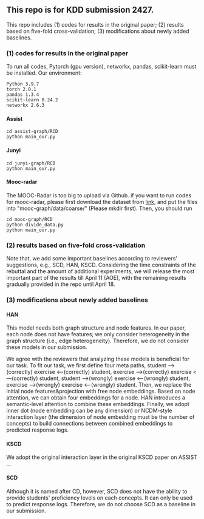 ## This repo is for KDD submission 2427. 

This repo includes (1) codes for results in the original paper; (2)  results based on five-fold cross-validation; (3) modifications about newly added baselines. 

### (1) codes for results in the original paper
To run all codes, Pytorch (gpu version), networkx, pandas, scikit-learn must be installed. 
Our environment:
```
Python 3.9.7 
torch 2.0.1
pandas 1.3.4
scikit-learn 0.24.2
networkx 2.6.3
```
#### Assist
```
cd assist-graph/RCD
python main_our.py
```
#### Junyi
```
cd junyi-graph/RCD
python main_our.py
```
#### Mooc-radar
The MOOC-Radar is too big to upload via Github. 
if you want to run codes for mooc-radar, please first download the dataset from [link](https://cloud.tsinghua.edu.cn/d/5443ee05152344c79419/), and put the files into "mooc-graph/data/coarse/" (Please mkdir first).
Then, you should run
```
cd mooc-graph/RCD
python divide_data.py
python main_our.py
```

### (2) results based on five-fold cross-validation 
Note that, we add some important baselines according to reviewers' suggestions, e.g., SCD, HAN, KSCD. 
Considering the time constraints of the rebuttal and the amount of additional experiments, we will release the most important part of the results till April 11 (AOE), with the remaining results gradually provided in the repo until April 18. 

### (3) modifications about newly added baselines
#### HAN
This model needs both graph structure and node features. In our paper, each node does not have features; we only consider heterogeneity in the graph structure (i.e., edge heterogeneity). Therefore, we do not consider these models in our submission. 

We agree with the reviewers that analyzing these models is beneficial for our task. To fit our task, we first define four meta paths, student —>(correctly) exercise <—(correctly) student, exercise —>(correctly) exercise <—(correctly) student, student —>(wrongly) exercise <—(wrongly) student, exercise —>(wrongly) exercise <—(wrongly) student. Then, we replace the initial node features&projection with free node embeddings. 
Based on node attention, we can obtain four embeddings for a node. HAN introduces a semantic-level attention to combine these embeddings. Finally, we adopt inner dot (node embedding can be any dimension) or NCDM-style interaction layer (the dimension of node embedding must be the number of concepts) to build connections between combined embeddings to predicted response logs. 
#### KSCD 
We adopt the original interaction layer in the original KSCD paper on ASSIST ... 
#### SCD
Although it is named after CD, however, SCD does not have the ability to provide students' proficiency levels on each concepts.
It can only be used to predict response logs. Therefore, we do not choose SCD as a baseline in our submission. 



<!--Finally, some codes are borrowed from [source1](https://github.com/HFUT-LEC/EduStudio/blob/68611db64e42bebf33be66fa0126de0269b07f74/edustudio/model/CD), and [source2](https://github.com/dmlc/dgl/blob/master/examples/pytorch/han/model_hetero.py] (https://github.com/bigdata-ustc/EduCDM). -->




